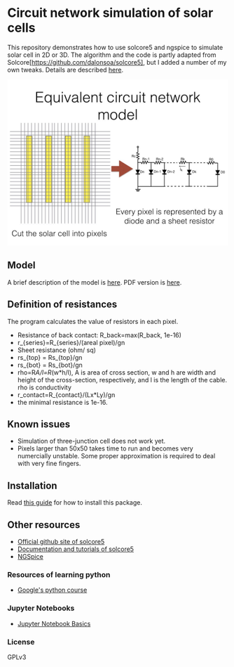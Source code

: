 # Circuit network simulation of solar cells


This repository demonstrates how to use solcore5 and ngspice to simulate solar cell in 2D or 3D. The algorithm and the code is partly adapted from Solcore[https://github.com/dalonsoa/solcore5], but I added a number of my own tweaks. Details are described [here](./docs/calculation_principles.md).


![network_sim](./doc_images/network_sim.001.jpeg)


## Model

A brief description of the model is [here](./docs/calculation_principles.md). PDF version is [here](./docs/calculation_principles.pdf).

## Definition of resistances

The program calculates the value of resistors in each pixel.
- Resistance of back contact: R_back=max(R_back, 1e-16)
- r_{series}=R_{series}/(areal pixel)/gn
- Sheet resistance (ohm/ sq)
- rs_{top} = Rs_{top}/gn
- rs_{bot} = Rs_{bot}/gn
- rho=R*A/l=R*(w*h/l), A is area of cross section, w and h are width and height of the cross-section, respectively, and l is the length of the cable. rho is conductivity
- r_contact=R_{contact}/(Lx*Ly)/gn
- the minimal resistance is 1e-16.


## Known issues

- Simulation of three-junction cell does not work yet.
- Pixels larger than 50x50 takes time to run and becomes very numercially unstable.
Some proper approximation is required to deal with very fine fingers.


## Installation

Read [this guide](./install.md) for how to install this package.


## Other resources

- [Official github site of solcore5](https://github.com/dalonsoa/solcore5)
- [Documentation and tutorials of solcore5](http://docs.solcore.solar/en/master/)
- [NGSpice](http://ngspice.sourceforge.net/)


### Resources of learning python

- [Google's python course](https://developers.google.com/edu/python/)


### Jupyter Notebooks

- [Jupyter Notebook Basics](http://nbviewer.jupyter.org/github/jupyter/notebook/blob/master/docs/source/examples/Notebook/Notebook%20Basics.ipynb)


### License

GPLv3
